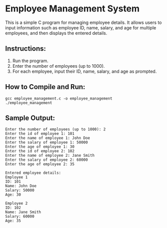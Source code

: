 # Employee Management System
This is a simple C program for managing employee details. It allows users to input information
such as employee ID, name, salary, and age for multiple employees, and then displays the entered 
details.

## Instructions:

1. Run the program.
2. Enter the number of employees (up to 1000).
3. For each employee, input their ID, name, salary, and age as prompted.

## How to Compile and Run:
```
gcc employee_management.c -o employee_management
./employee_management
```

## Sample Output:
```
Enter the number of employees (up to 1000): 2
Enter the id of employee 1: 101
Enter the name of employee 1: John Doe
Enter the salary of employee 1: 50000
Enter the age of employee 1: 30
Enter the id of employee 2: 102
Enter the name of employee 2: Jane Smith
Enter the salary of employee 2: 60000
Enter the age of employee 2: 35

Entered employee details:
Employee 1
ID: 101
Name: John Doe
Salary: 50000
Age: 30

Employee 2
ID: 102
Name: Jane Smith
Salary: 60000
Age: 35
```

